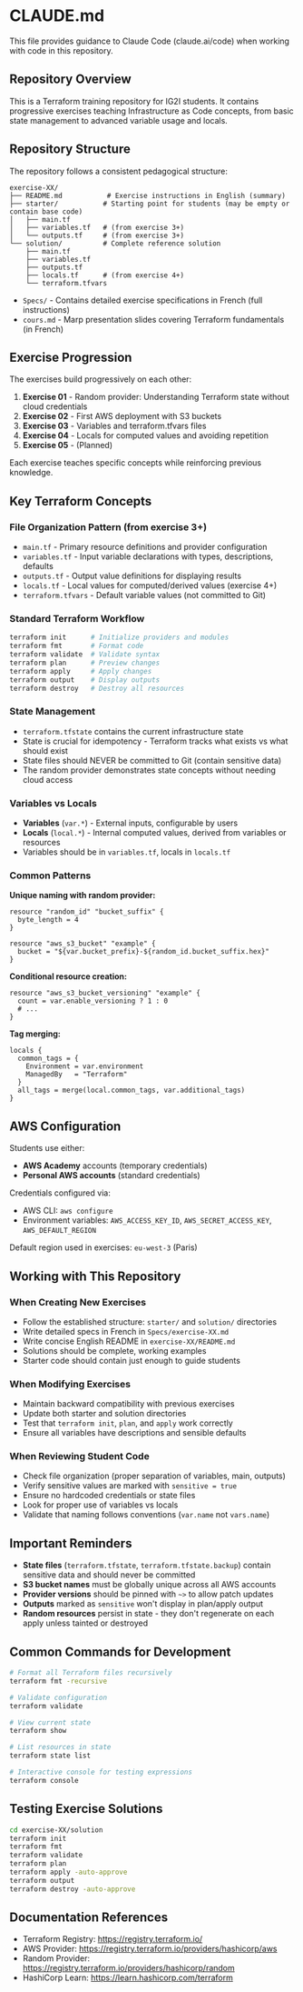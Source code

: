 # CLAUDE.md

This file provides guidance to Claude Code (claude.ai/code) when working with code in this repository.

## Repository Overview

This is a Terraform training repository for IG2I students. It contains progressive exercises teaching Infrastructure as Code concepts, from basic state management to advanced variable usage and locals.

## Repository Structure

The repository follows a consistent pedagogical structure:

```
exercise-XX/
├── README.md           # Exercise instructions in English (summary)
├── starter/           # Starting point for students (may be empty or contain base code)
│   ├── main.tf
│   ├── variables.tf   # (from exercise 3+)
│   └── outputs.tf     # (from exercise 3+)
└── solution/          # Complete reference solution
    ├── main.tf
    ├── variables.tf
    ├── outputs.tf
    ├── locals.tf      # (from exercise 4+)
    └── terraform.tfvars
```

- `Specs/` - Contains detailed exercise specifications in French (full instructions)
- `cours.md` - Marp presentation slides covering Terraform fundamentals (in French)

## Exercise Progression

The exercises build progressively on each other:

1. **Exercise 01** - Random provider: Understanding Terraform state without cloud credentials
2. **Exercise 02** - First AWS deployment with S3 buckets
3. **Exercise 03** - Variables and terraform.tfvars files
4. **Exercise 04** - Locals for computed values and avoiding repetition
5. **Exercise 05** - (Planned)

Each exercise teaches specific concepts while reinforcing previous knowledge.

## Key Terraform Concepts

### File Organization Pattern (from exercise 3+)

- `main.tf` - Primary resource definitions and provider configuration
- `variables.tf` - Input variable declarations with types, descriptions, defaults
- `outputs.tf` - Output value definitions for displaying results
- `locals.tf` - Local values for computed/derived values (exercise 4+)
- `terraform.tfvars` - Default variable values (not committed to Git)

### Standard Terraform Workflow

```bash
terraform init      # Initialize providers and modules
terraform fmt       # Format code
terraform validate  # Validate syntax
terraform plan      # Preview changes
terraform apply     # Apply changes
terraform output    # Display outputs
terraform destroy   # Destroy all resources
```

### State Management

- `terraform.tfstate` contains the current infrastructure state
- State is crucial for idempotency - Terraform tracks what exists vs what should exist
- State files should NEVER be committed to Git (contain sensitive data)
- The random provider demonstrates state concepts without needing cloud access

### Variables vs Locals

- **Variables** (`var.*`) - External inputs, configurable by users
- **Locals** (`local.*`) - Internal computed values, derived from variables or resources
- Variables should be in `variables.tf`, locals in `locals.tf`

### Common Patterns

**Unique naming with random provider:**
```hcl
resource "random_id" "bucket_suffix" {
  byte_length = 4
}

resource "aws_s3_bucket" "example" {
  bucket = "${var.bucket_prefix}-${random_id.bucket_suffix.hex}"
}
```

**Conditional resource creation:**
```hcl
resource "aws_s3_bucket_versioning" "example" {
  count = var.enable_versioning ? 1 : 0
  # ...
}
```

**Tag merging:**
```hcl
locals {
  common_tags = {
    Environment = var.environment
    ManagedBy   = "Terraform"
  }
  all_tags = merge(local.common_tags, var.additional_tags)
}
```

## AWS Configuration

Students use either:
- **AWS Academy** accounts (temporary credentials)
- **Personal AWS accounts** (standard credentials)

Credentials configured via:
- AWS CLI: `aws configure`
- Environment variables: `AWS_ACCESS_KEY_ID`, `AWS_SECRET_ACCESS_KEY`, `AWS_DEFAULT_REGION`

Default region used in exercises: `eu-west-3` (Paris)

## Working with This Repository

### When Creating New Exercises

- Follow the established structure: `starter/` and `solution/` directories
- Write detailed specs in French in `Specs/exercise-XX.md`
- Write concise English README in `exercise-XX/README.md`
- Solutions should be complete, working examples
- Starter code should contain just enough to guide students

### When Modifying Exercises

- Maintain backward compatibility with previous exercises
- Update both starter and solution directories
- Test that `terraform init`, `plan`, and `apply` work correctly
- Ensure all variables have descriptions and sensible defaults

### When Reviewing Student Code

- Check file organization (proper separation of variables, main, outputs)
- Verify sensitive values are marked with `sensitive = true`
- Ensure no hardcoded credentials or state files
- Look for proper use of variables vs locals
- Validate that naming follows conventions (`var.name` not `vars.name`)

## Important Reminders

- **State files** (`terraform.tfstate`, `terraform.tfstate.backup`) contain sensitive data and should never be committed
- **S3 bucket names** must be globally unique across all AWS accounts
- **Provider versions** should be pinned with `~>` to allow patch updates
- **Outputs** marked as `sensitive` won't display in plan/apply output
- **Random resources** persist in state - they don't regenerate on each apply unless tainted or destroyed

## Common Commands for Development

```bash
# Format all Terraform files recursively
terraform fmt -recursive

# Validate configuration
terraform validate

# View current state
terraform show

# List resources in state
terraform state list

# Interactive console for testing expressions
terraform console
```

## Testing Exercise Solutions

```bash
cd exercise-XX/solution
terraform init
terraform fmt
terraform validate
terraform plan
terraform apply -auto-approve
terraform output
terraform destroy -auto-approve
```

## Documentation References

- Terraform Registry: https://registry.terraform.io/
- AWS Provider: https://registry.terraform.io/providers/hashicorp/aws
- Random Provider: https://registry.terraform.io/providers/hashicorp/random
- HashiCorp Learn: https://learn.hashicorp.com/terraform
